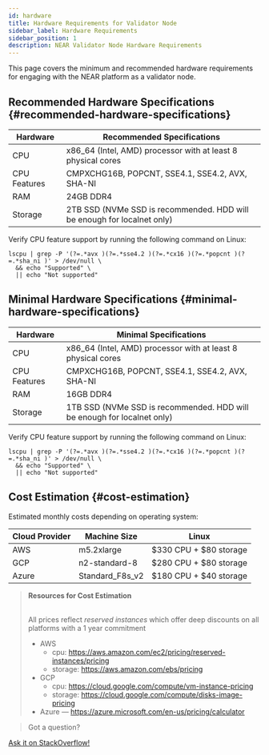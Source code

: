 ```yaml
---
id: hardware
title: Hardware Requirements for Validator Node
sidebar_label: Hardware Requirements
sidebar_position: 1
description: NEAR Validator Node Hardware Requirements
---
```


This page covers the minimum and recommended hardware requirements for engaging with the NEAR platform as a validator node.


## Recommended Hardware Specifications {#recommended-hardware-specifications}

| Hardware       |  Recommended Specifications                                                  |
| -------------- | ---------------------------------------------------------------              |
| CPU            | x86_64 (Intel, AMD) processor with at least 8 physical cores                 |
| CPU Features   | CMPXCHG16B, POPCNT, SSE4.1, SSE4.2, AVX, SHA-NI                              |
| RAM            | 24GB DDR4                                                                    |
| Storage        | 2TB SSD (NVMe SSD is recommended. HDD will be enough for localnet only)      |

Verify CPU feature support by running the following command on Linux:

```
lscpu | grep -P '(?=.*avx )(?=.*sse4.2 )(?=.*cx16 )(?=.*popcnt )(?=.*sha_ni )' > /dev/null \
  && echo "Supported" \
  || echo "Not supported"
```

## Minimal Hardware Specifications {#minimal-hardware-specifications}

| Hardware       |  Minimal Specifications                                                     |
| -------------- | ---------------------------------------------------------------             |
| CPU            | x86_64 (Intel, AMD) processor with at least 8 physical cores                |
| CPU Features   | CMPXCHG16B, POPCNT, SSE4.1, SSE4.2, AVX, SHA-NI                             |
| RAM            | 16GB DDR4                                                                    |
| Storage        | 1TB SSD (NVMe SSD is recommended. HDD will be enough for localnet only)   |

Verify CPU feature support by running the following command on Linux:

```
lscpu | grep -P '(?=.*avx )(?=.*sse4.2 )(?=.*cx16 )(?=.*popcnt )(?=.*sha_ni )' > /dev/null \
  && echo "Supported" \
  || echo "Not supported"
```

## Cost Estimation {#cost-estimation}

Estimated monthly costs depending on operating system:

| Cloud Provider | Machine Size    | Linux                  |
| -------------- | --------------- | ---------------------- |
| AWS            | m5.2xlarge      | $330 CPU + $80 storage |
| GCP            | n2-standard-8   | $280 CPU + $80 storage |
| Azure          | Standard_F8s_v2 | $180 CPU + $40 storage |

<blockquote class="info">
<strong>Resources for Cost Estimation</strong><br /><br />

All prices reflect *reserved instances* which offer deep discounts on all platforms with a 1 year commitment

- AWS
  - cpu: https://aws.amazon.com/ec2/pricing/reserved-instances/pricing
  - storage: https://aws.amazon.com/ebs/pricing
- GCP
  - cpu: https://cloud.google.com/compute/vm-instance-pricing
  - storage: https://cloud.google.com/compute/disks-image-pricing
- Azure — https://azure.microsoft.com/en-us/pricing/calculator

</blockquote>

>Got a question?
<a href="https://stackoverflow.com/questions/tagged/nearprotocol">
  <h8>Ask it on StackOverflow!</h8></a>
